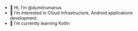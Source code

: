 - 👋 Hi, I’m @dumitrumarius
- 👀 I’m interested in Cloud Infrastructure, Android applications development.
- 🌱 I’m currently learning Kotlin
<!--- 💞️ I’m looking to collaborate on ...
- 📫 How to reach me ... --->

<!---
dumitrumarius/dumitrumarius is a ✨ special ✨ repository because its `README.md` (this file) appears on your GitHub profile.
You can click the Preview link to take a look at your changes.
--->
